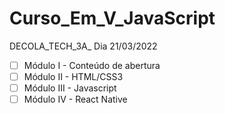 # Curso_Em_V_JavaScript

DECOLA_TECH_3A_
Dia 21/03/2022

- [ ] Módulo I - Conteúdo de abertura
- [ ] Módulo II - HTML/CSS3
- [ ] Módulo III - Javascript
- [ ] Módulo IV - React Native

